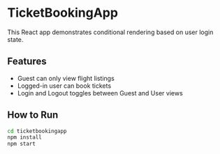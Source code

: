 # TicketBookingApp

This React app demonstrates conditional rendering based on user login state.

## Features

- Guest can only view flight listings
- Logged-in user can book tickets
- Login and Logout toggles between Guest and User views

## How to Run

```bash
cd ticketbookingapp
npm install
npm start
